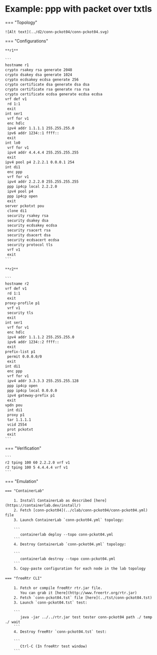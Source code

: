 # Example: ppp with packet over txtls

=== "Topology"

    ![Alt text](../d2/conn-pckot04/conn-pckot04.svg)

=== "Configurations"

    **r1**

    ```
    hostname r1
    crypto rsakey rsa generate 2048
    crypto dsakey dsa generate 1024
    crypto ecdsakey ecdsa generate 256
    crypto certificate dsa generate dsa dsa
    crypto certificate rsa generate rsa rsa
    crypto certificate ecdsa generate ecdsa ecdsa
    vrf def v1
     rd 1:1
     exit
    int ser1
     vrf for v1
     enc hdlc
     ipv4 addr 1.1.1.1 255.255.255.0
     ipv6 addr 1234::1 ffff::
     exit
    int lo0
     vrf for v1
     ipv4 addr 4.4.4.4 255.255.255.255
     exit
    ipv4 pool p4 2.2.2.1 0.0.0.1 254
    int di1
     enc ppp
     vrf for v1
     ipv4 addr 2.2.2.0 255.255.255.255
     ppp ip4cp local 2.2.2.0
     ipv4 pool p4
     ppp ip4cp open
     exit
    server pckotxt pou
     clone di1
     security rsakey rsa
     security dsakey dsa
     security ecdsakey ecdsa
     security rsacert rsa
     security dsacert dsa
     security ecdsacert ecdsa
     security protocol tls
     vrf v1
     exit
    ```

    **r2**

    ```
    hostname r2
    vrf def v1
     rd 1:1
     exit
    proxy-profile p1
     vrf v1
     security tls
     exit
    int ser1
     vrf for v1
     enc hdlc
     ipv4 addr 1.1.1.2 255.255.255.0
     ipv6 addr 1234::2 ffff::
     exit
    prefix-list p1
     permit 0.0.0.0/0
     exit
    int di1
     enc ppp
     vrf for v1
     ipv4 addr 3.3.3.3 255.255.255.128
     ppp ip4cp open
     ppp ip4cp local 0.0.0.0
     ipv4 gateway-prefix p1
     exit
    vpdn pou
     int di1
     proxy p1
     tar 1.1.1.1
     vcid 2554
     prot pckotxt
     exit
    ```

=== "Verification"

    ```
    r2 tping 100 60 2.2.2.0 vrf v1
    r2 tping 100 5 4.4.4.4 vrf v1
    ```

=== "Emulation"

    === "ContainerLab"

        1. Install ContainerLab as described [here](https://containerlab.dev/install/)  
        2. Fetch [conn-pckot04](../clab/conn-pckot04/conn-pckot04.yml) file  
        3. Launch ContainerLab `conn-pckot04.yml` topology:  

        ```
           containerlab deploy --topo conn-pckot04.yml  
        ```
        4. Destroy ContainerLab `conn-pckot04.yml` topology:  

        ```
           containerlab destroy --topo conn-pckot04.yml  
        ```
        5. Copy-paste configuration for each node in the lab topology

    === "freeRtr CLI"

        1. Fetch or compile freeRtr rtr.jar file.  
           You can grab it [here](http://www.freertr.org/rtr.jar)  
        2. Fetch `conn-pckot04.tst` file [here](../tst/conn-pckot04.tst)  
        3. Launch `conn-pckot04.tst` test:  

        ```
           java -jar ../../rtr.jar test tester conn-pckot04 path ./ temp ./ wait
        ```
        4. Destroy freeRtr `conn-pckot04.tst` test:  

        ```
           Ctrl-C (In freeRtr test window)
        ```

